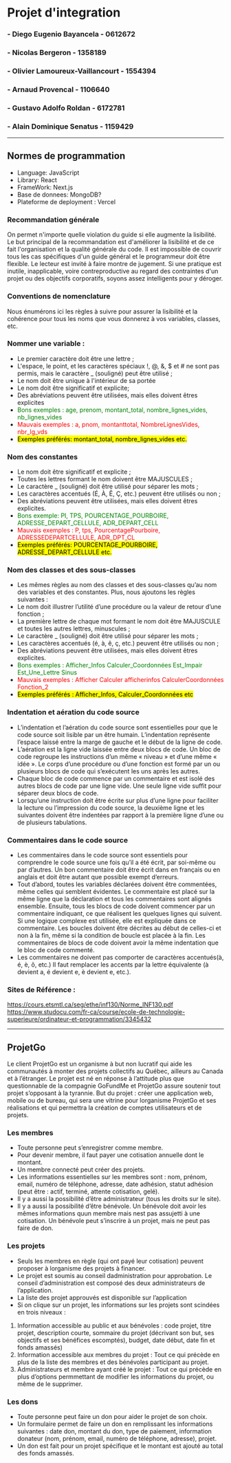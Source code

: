 #  Projet d'integration
### - Diego Eugenio Bayancela - 0612672
### - Nicolas Bergeron - 1358189
### - Olivier Lamoureux-Vaillancourt - 1554394
### - Arnaud Provencal - 1106640
### - Gustavo Adolfo Roldan - 6172781
### - Alain Dominique Senatus - 1159429

***

## Normes de programmation
- Language: JavaScript
- Library: React
- FrameWork: Next.js
- Base de donnees: MongoDB?
- Plateforme de deployment : Vercel

### Recommandation générale
On permet n'importe quelle violation du guide si elle augmente la lisibilité. Le but principal de la recommandation est d'améliorer la lisibilité et de ce fait l'organisation et la qualité générale du code. Il est impossible de couvrir tous les cas spécifiques d'un guide général et le programmeur doit être flexible. Le lecteur est invité à faire montre de jugement. Si une pratique est inutile, inapplicable, voire contreproductive au regard des contraintes d'un projet ou des objectifs corporatifs, soyons assez intelligents pour y déroger.

### Conventions de nomenclature
Nous énumérons ici les règles à suivre pour assurer la lisibilité et la cohérence pour tous les noms que vous donnerez à vos variables, classes, etc.

### Nommer une variable :
- Le premier caractère doit être une lettre ;
- L'espace, le point, et les caractères spéciaux !, @, &, $ et # ne sont pas permis, mais le caractère _ (souligné) peut être utilisé ;
- Le nom doit être unique à l'intérieur de sa portée
- Le nom doit être significatif et explicite;
- Des abréviations peuvent être utilisées, mais elles doivent êtres explicites
- <span style = "color:green"> Bons exemples : age, prenom, montant_total, nombre_lignes_vides, nb_lignes_vides </span> 
- <span style = "color:red"> Mauvais exemples : a, pnom, montanttotal, NombreLignesVides, nbr_lg_vds </span>
- <mark> Exemples préférés: montant_total, nombre_lignes_vides etc.</mark>

### Nom des constantes
- Le nom doit être significatif et explicite ;
- Toutes les lettres formant le nom doivent être MAJUSCULES ;
- Le caractère _ (souligné) doit être utilisé pour séparer les mots ;
- Les caractères accentués (É, À, Ê, Ç, etc.) peuvent être utilisés ou non ;
- Des abréviations peuvent être utilisées, mais elles doivent êtres explicites.
- <span style = "color:green"> Bons exemple: PI, TPS, POURCENTAGE_POURBOIRE, ADRESSE_DEPART_CELLULE, ADR_DEPART_CELL </span>
- <span style = "color:red"> Mauvais exemples : P, tps, PourcentagePourboire, ADRESSEDEPARTCELLULE, ADR_DPT_CL </span>
- <mark> Exemples préférés: POURCENTAGE_POURBOIRE, ADRESSE_DEPART_CELLULE etc.</mark>

### Nom des classes et des sous-classes
- Les mêmes règles au nom des classes et des sous-classes qu’au nom des variables et des constantes. Plus, nous ajoutons les règles suivantes :
- Le nom doit illustrer l’utilité d’une procédure ou la valeur de retour d’une fonction ;
- La première lettre de chaque mot formant le nom doit être MAJUSCULE et toutes les autres lettres, minuscules ;
- Le caractère _ (souligné) doit être utilisé pour séparer les mots ;
- Les caractères accentués (é, à, ê, ç, etc.) peuvent être utilisés ou non ;
- Des abréviations peuvent être utilisées, mais elles doivent êtres explicites.
- <span style = "color:green"> Bons exemples : Afficher_Infos Calculer_Coordonnées Est_Impair Est_Une_Lettre Sinus </span>
- <span style = "color:red"> Mauvais exemples : Afficher Calculer afficherinfos CalculerCoordonnées Fonction_2 </span>
- <mark> Exemples préférés : Afficher_Infos, Calculer_Coordonnées etc </mark>

### Indentation et aération du code source
- L’indentation et l’aération du code source sont essentielles pour que le code source soit lisible par un être humain. L’indentation représente l’espace laissé entre la marge de gauche et le début de la ligne de code.
- L’aération est la ligne vide laissée entre deux blocs de code. Un bloc de code regroupe les instructions d’un même « niveau » et d’une même « idée ». Le corps d’une procédure ou d’une fonction est formé par un ou plusieurs blocs de code qui s’exécutent les uns après les autres.
- Chaque bloc de code commence par un commentaire et est isolé des autres blocs de code par une ligne vide. Une seule ligne vide suffit pour séparer deux blocs de code.
- Lorsqu’une instruction doit être écrite sur plus d’une ligne pour faciliter la lecture ou l’impression du code source, la deuxième ligne et les suivantes doivent être indentées par rapport à la première ligne d’une ou de plusieurs tabulations.

### Commentaires dans le code source
- Les commentaires dans le code source sont essentiels pour comprendre le code source une fois qu’il a été écrit, par soi-même ou par d’autres. Un bon commentaire doit être écrit dans en français ou en anglais et doit être autant que possible exempt d’erreurs.
- Tout d’abord, toutes les variables déclarées doivent être commentées, même celles qui semblent évidentes. Le commentaire est placé sur la même ligne que la déclaration et tous les commentaires sont alignés ensemble. Ensuite, tous les blocs de code doivent commencer par un commentaire indiquant, ce que réalisent les quelques lignes qui suivent. Si une logique complexe est utilisée, elle est expliquée dans ce commentaire. Les boucles doivent être décrites au début de celles-ci et non à la fin, même si la condition de boucle est placée à la fin. Les commentaires de blocs de code doivent avoir la même indentation que le bloc de code commenté.
- Les commentaires ne doivent pas comporter de caractères accentués(à, é, è, ô, etc.) Il faut remplacer les accents par la lettre équivalente (à devient a, é devient e, è devient e, etc.).

### Sites de Référence :
https://cours.etsmtl.ca/seg/ethe/inf130/Norme_INF130.pdf <br/>
https://www.studocu.com/fr-ca/course/ecole-de-technologie-superieure/ordinateur-et-programmation/3345432



***

## ProjetGo
Le client ProjetGo est un organisme à but non lucratif qui aide les communautés à monter des projets collectifs au
Québec, ailleurs au Canada et à l’étranger. Le projet est né en réponse à l’attitude plus que questionnable de la
compagnie GoFundMe et ProjetGo assure soutenir tout projet s’opposant à la tyrannie.
But du projet : créer une application web, mobile ou de bureau, qui sera une vitrine pour lorganisme ProjetGo et
ses réalisations et qui permettra la création de comptes utilisateurs et de projets.

### Les membres
- Toute personne peut s’enregistrer comme membre.
- Pour devenir membre, il faut payer une cotisation annuelle dont le montant.
- Un membre connecté peut créer des projets.
- Les informations essentielles sur les membres sont : nom, prénom, email, numéro de téléphone, adresse, date
  adhésion, statut adhésion (peut être : actif, terminé, attente cotisation, gelé).
- Il y a aussi la possibilité d’être administrateur (tous les droits sur le site).
- Il y a aussi la possibilité d’être bénévole. Un bénévole doit avoir les mêmes informations quun membre mais
  nest pas assujetti à une cotisation. Un bénévole peut s’inscrire à un projet, mais ne peut pas faire de don.

### Les projets
- Seuls les membres en règle (qui ont payé leur cotisation) peuvent proposer à lorganisme des projets à financer.
- Le projet est soumis au conseil dadministration pour approbation. Le conseil d’administration est composé
  des deux administrateurs de l’application.
- La liste des projet approuvés est disponible sur l’application
- Si on clique sur un projet, les informations sur les projets sont scindées en trois niveaux :
1. Information accessible au public et aux bénévoles : code projet, titre projet, description courte, sommaire
   du projet (décrivant son but, ses objectifs et ses bénéfices escomptés), budget, date début, date fin et
   fonds amassés)
2. Information accessible aux membres du projet : Tout ce qui précède en plus de la liste des membres et
   des bénévoles participant au projet.
3. Administrateurs et membre ayant créé le projet : Tout ce qui précède en plus d’options permmettant de
   modifier les informations du projet, ou même de le supprimer.

### Les dons
- Toute personne peut faire un don pour aider le projet de son choix.
- Un formulaire permet de faire un don en remplissant les informations suivantes : date don, montant du
  don, type de paiement, information donateur (nom, prénom, email, numéro de téléphone, adresse), projet.
- Un don est fait pour un projet spécifique et le montant est ajouté au total des fonds amassés.